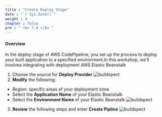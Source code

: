 ```yaml
---
title : "Create Deploy Stage"
date : "`r Sys.Date()`"
weight : 4
chapter : false
pre : " <b> 7.4 </b> "
---
```


#### Overview
In the deploy stage of AWS CodePipeline, you set up the process to deploy your built application to a specified environment.In this workshop, we'll involves integrating with deployment AWS Elastic Beanstalk

1. Choose the source for **Deploy Provider**
![buildspect](/images/6-set-up-pipeline/4-add-deploy-stage/deploy%20(1).jpg?width=60pc)
2. **Modify** the following:
  + *Region*: specific areas of your deployment zone
  + Select the **Application Name** of your Elastic Beanstalk
  + Select the **Environment Name** of your Elastic Beanstalk
![buildspect](/images/6-set-up-pipeline/4-add-deploy-stage/deploy%20(2).jpg?width=60pc)
3. **Review** the following steps and enter **Create Pipline**
 ![buildspect](/images/6-set-up-pipeline/4-add-deploy-stage/deploy%20(3).jpg?width=60pc)